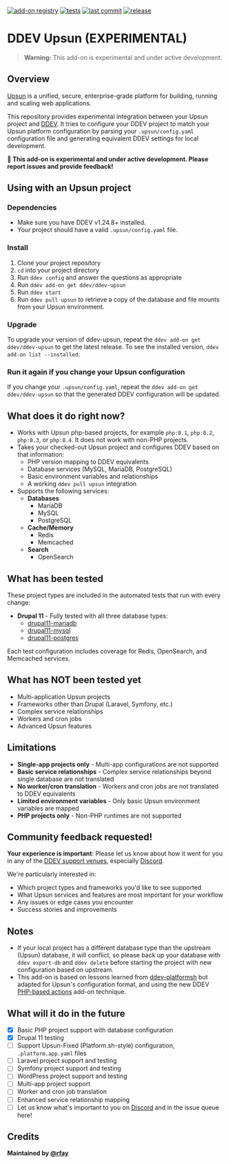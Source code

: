 [![add-on registry](https://img.shields.io/badge/DDEV-Add--on_Registry-blue)](https://addons.ddev.com)
[![tests](https://github.com/ddev/ddev-upsun/actions/workflows/tests.yml/badge.svg?branch=main)](https://github.com/ddev/ddev-upsun/actions/workflows/tests.yml?query=branch%3Amain)
[![last commit](https://img.shields.io/github/last-commit/ddev/ddev-upsun)](https://github.com/ddev/ddev-upsun/commits)
[![release](https://img.shields.io/github/v/release/ddev/ddev-upsun)](https://github.com/ddev/ddev-upsun/releases/latest)

# DDEV Upsun (EXPERIMENTAL)

> **Warning:** This add-on is experimental and under active development.
## Overview

[Upsun](https://upsun.com/) is a unified, secure, enterprise-grade platform for building, running and scaling web applications.

This repository provides experimental integration between your Upsun project and [DDEV](https://ddev.com). It tries to  configure your DDEV project to match your Upsun platform configuration by parsing your `.upsun/config.yaml` configuration file and generating equivalent DDEV settings for local development.

**🚨 This add-on is experimental and under active development. Please report issues and provide feedback!**

## Using with an Upsun project

### Dependencies

* Make sure you have DDEV v1.24.8+ installed.
* Your project should have a valid `.upsun/config.yaml` file.

### Install
1. Clone your project repository
2. `cd` into your project directory
3. Run `ddev config` and answer the questions as appropriate
4. Run `ddev add-on get ddev/ddev-upsun`
5. Run `ddev start`
6. Run `ddev pull upsun` to retrieve a copy of the database and file mounts from your Upsun environment.

### Upgrade

To upgrade your version of ddev-upsun, repeat the `ddev add-on get ddev/ddev-upsun` to get the latest release. To see the installed version, `ddev add-on list --installed`.

### Run it again if you change your Upsun configuration

If you change your `.upsun/config.yaml`, repeat the `ddev add-on get ddev/ddev-upsun` so that the generated DDEV configuration will be updated.

## What does it do right now?

* Works with Upsun php-based projects, for example `php:8.1`, `php:8.2`, `php:8.3`, or `php:8.4`. It does not work with non-PHP projects.
* Takes your checked-out Upsun project and configures DDEV based on that information:
    * PHP version mapping to DDEV equivalents
    * Database services (MySQL, MariaDB, PostgreSQL)
    * Basic environment variables and relationships
    * A working `ddev pull upsun` integration
* Supports the following services:
    * **Databases**
      * MariaDB
      * MySQL
      * PostgreSQL
    * **Cache/Memory**
      * Redis
      * Memcached
    * **Search**
      * OpenSearch

## What has been tested

These project types are included in the automated tests that run with every change:

* **Drupal 11** - Fully tested with all three database types:
  * [drupal11-mariadb](tests/testdata/drupal11-mariadb/)
  * [drupal11-mysql](tests/testdata/drupal11-mysql/)
  * [drupal11-postgres](tests/testdata/drupal11-postgres/)

Each test configuration includes coverage for Redis, OpenSearch, and Memcached services.

## What has NOT been tested yet

* Multi-application Upsun projects
* Frameworks other than Drupal (Laravel, Symfony, etc.)
* Complex service relationships
* Workers and cron jobs
* Advanced Upsun features

## Limitations

* **Single-app projects only** - Multi-app configurations are not supported
* **Basic service relationships** - Complex service relationships beyond single database are not translated
* **No worker/cron translation** - Workers and cron jobs are not translated to DDEV equivalents
* **Limited environment variables** - Only basic Upsun environment variables are mapped
* **PHP projects only** - Non-PHP runtimes are not supported

## Community feedback requested!

**Your experience is important**: Please let us know about how it went for you in any of the [DDEV support venues](https://ddev.readthedocs.io/en/stable/users/support/), especially [Discord](https://discord.gg/5wjP76mBJD).

We're particularly interested in:

* Which project types and frameworks you'd like to see supported
* What Upsun services and features are most important for your workflow
* Any issues or edge cases you encounter
* Success stories and improvements

## Notes

* If your local project has a different database type than the upstream (Upsun) database, it will conflict, so please back up your database with `ddev export-db` and `ddev delete` before starting the project with new configuration based on upstream.
* This add-on is based on lessons learned from [ddev-platformsh](https://github.com/ddev/ddev-platformsh) but adapted for Upsun's configuration format, and using the new DDEV [PHP-based actions](https://docs.ddev.com/en/stable/users/extend/creating-add-ons/#action-types-bash-vs-php) add-on technique. 

## What will it do in the future

- [x] Basic PHP project support with database configuration
- [x] Drupal 11 testing
- [ ] Support Upsun-Fixed (Platform.sh-style) configuration, `.platform.app.yaml` files
- [ ] Laravel project support and testing
- [ ] Symfony project support and testing
- [ ] WordPress project support and testing
- [ ] Multi-app project support
- [ ] Worker and cron job translation
- [ ] Enhanced service relationship mapping
- [ ] Let us know what's important to you on [Discord](https://ddev.com/s/discord) and in the issue queue here!

## Credits

**Maintained by [@rfay](https://github.com/rfay)**
